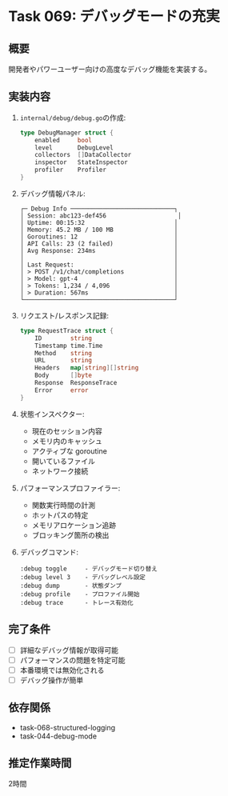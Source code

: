 # Task 069: デバッグモードの充実

## 概要
開発者やパワーユーザー向けの高度なデバッグ機能を実装する。

## 実装内容
1. `internal/debug/debug.go`の作成:
   ```go
   type DebugManager struct {
       enabled     bool
       level       DebugLevel
       collectors  []DataCollector
       inspector   StateInspector
       profiler    Profiler
   }
   ```

2. デバッグ情報パネル:
   ```
   ┌─ Debug Info ─────────────────────────────┐
   │ Session: abc123-def456                    │
   │ Uptime: 00:15:32                         │
   │ Memory: 45.2 MB / 100 MB                 │
   │ Goroutines: 12                           │
   │ API Calls: 23 (2 failed)                 │
   │ Avg Response: 234ms                      │
   │                                          │
   │ Last Request:                            │
   │ > POST /v1/chat/completions              │
   │ > Model: gpt-4                           │
   │ > Tokens: 1,234 / 4,096                  │
   │ > Duration: 567ms                        │
   └──────────────────────────────────────────┘
   ```

3. リクエスト/レスポンス記録:
   ```go
   type RequestTrace struct {
       ID        string
       Timestamp time.Time
       Method    string
       URL       string
       Headers   map[string][]string
       Body      []byte
       Response  ResponseTrace
       Error     error
   }
   ```

4. 状態インスペクター:
   - 現在のセッション内容
   - メモリ内のキャッシュ
   - アクティブな goroutine
   - 開いているファイル
   - ネットワーク接続

5. パフォーマンスプロファイラー:
   - 関数実行時間の計測
   - ホットパスの特定
   - メモリアロケーション追跡
   - ブロッキング箇所の検出

6. デバッグコマンド:
   ```
   :debug toggle     - デバッグモード切り替え
   :debug level 3    - デバッグレベル設定
   :debug dump       - 状態ダンプ
   :debug profile    - プロファイル開始
   :debug trace      - トレース有効化
   ```

## 完了条件
- [ ] 詳細なデバッグ情報が取得可能
- [ ] パフォーマンスの問題を特定可能
- [ ] 本番環境では無効化される
- [ ] デバッグ操作が簡単

## 依存関係
- task-068-structured-logging
- task-044-debug-mode

## 推定作業時間
2時間